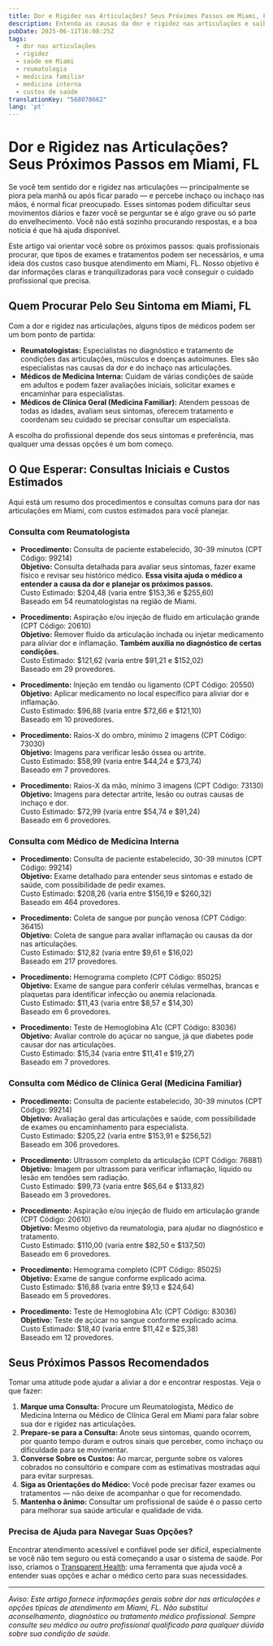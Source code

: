 ```yaml
---
title: Dor e Rigidez nas Articulações? Seus Próximos Passos em Miami, FL  
description: Entenda as causas da dor e rigidez nas articulações e saiba a quem procurar, os custos esperados e como iniciar o tratamento em Miami, FL.  
pubDate: 2025-06-11T16:08:25Z
tags:  
  - dor nas articulações  
  - rigidez  
  - saúde em Miami  
  - reumatologia  
  - medicina familiar  
  - medicina interna  
  - custos de saúde
translationKey: "568078662"
lang: 'pt'
---
```


# Dor e Rigidez nas Articulações? Seus Próximos Passos em Miami, FL

Se você tem sentido dor e rigidez nas articulações — principalmente se piora pela manhã ou após ficar parado — e percebe inchaço ou inchaço nas mãos, é normal ficar preocupado. Esses sintomas podem dificultar seus movimentos diários e fazer você se perguntar se é algo grave ou só parte do envelhecimento. Você não está sozinho procurando respostas, e a boa notícia é que há ajuda disponível.

Este artigo vai orientar você sobre os próximos passos: quais profissionais procurar, que tipos de exames e tratamentos podem ser necessários, e uma ideia dos custos caso busque atendimento em Miami, FL. Nosso objetivo é dar informações claras e tranquilizadoras para você conseguir o cuidado profissional que precisa.

## Quem Procurar Pelo Seu Sintoma em Miami, FL

Com a dor e rigidez nas articulações, alguns tipos de médicos podem ser um bom ponto de partida:

- **Reumatologistas:** Especialistas no diagnóstico e tratamento de condições das articulações, músculos e doenças autoimunes. Eles são especialistas nas causas da dor e do inchaço nas articulações.  
- **Médicos de Medicina Interna:** Cuidam de várias condições de saúde em adultos e podem fazer avaliações iniciais, solicitar exames e encaminhar para especialistas.  
- **Médicos de Clínica Geral (Medicina Familiar):** Atendem pessoas de todas as idades, avaliam seus sintomas, oferecem tratamento e coordenam seu cuidado se precisar consultar um especialista.

A escolha do profissional depende dos seus sintomas e preferência, mas qualquer uma dessas opções é um bom começo.

## O Que Esperar: Consultas Iniciais e Custos Estimados

Aqui está um resumo dos procedimentos e consultas comuns para dor nas articulações em Miami, com custos estimados para você planejar.

### Consulta com Reumatologista

- **Procedimento:** Consulta de paciente estabelecido, 30-39 minutos (CPT Código: 99214)  
  **Objetivo:** Consulta detalhada para avaliar seus sintomas, fazer exame físico e revisar seu histórico médico. **Essa visita ajuda o médico a entender a causa da dor e planejar os próximos passos.**  
  Custo Estimado: $204,48 (varia entre $153,36 e $255,60)  
  Baseado em 54 reumatologistas na região de Miami.

- **Procedimento:** Aspiração e/ou injeção de fluido em articulação grande (CPT Código: 20610)  
  **Objetivo:** Remover fluido da articulação inchada ou injetar medicamento para aliviar dor e inflamação. **Também auxilia no diagnóstico de certas condições.**  
  Custo Estimado: $121,62 (varia entre $91,21 e $152,02)  
  Baseado em 29 provedores.

- **Procedimento:** Injeção em tendão ou ligamento (CPT Código: 20550)  
  **Objetivo:** Aplicar medicamento no local específico para aliviar dor e inflamação.  
  Custo Estimado: $96,88 (varia entre $72,66 e $121,10)  
  Baseado em 10 provedores.

- **Procedimento:** Raios-X do ombro, mínimo 2 imagens (CPT Código: 73030)  
  **Objetivo:** Imagens para verificar lesão óssea ou artrite.  
  Custo Estimado: $58,99 (varia entre $44,24 e $73,74)  
  Baseado em 7 provedores.

- **Procedimento:** Raios-X da mão, mínimo 3 imagens (CPT Código: 73130)  
  **Objetivo:** Imagens para detectar artrite, lesão ou outras causas de inchaço e dor.  
  Custo Estimado: $72,99 (varia entre $54,74 e $91,24)  
  Baseado em 6 provedores.

### Consulta com Médico de Medicina Interna

- **Procedimento:** Consulta de paciente estabelecido, 30-39 minutos (CPT Código: 99214)  
  **Objetivo:** Exame detalhado para entender seus sintomas e estado de saúde, com possibilidade de pedir exames.  
  Custo Estimado: $208,26 (varia entre $156,19 e $260,32)  
  Baseado em 464 provedores.

- **Procedimento:** Coleta de sangue por punção venosa (CPT Código: 36415)  
  **Objetivo:** Coleta de sangue para avaliar inflamação ou causas da dor nas articulações.  
  Custo Estimado: $12,82 (varia entre $9,61 e $16,02)  
  Baseado em 217 provedores.

- **Procedimento:** Hemograma completo (CPT Código: 85025)  
  **Objetivo:** Exame de sangue para conferir células vermelhas, brancas e plaquetas para identificar infecção ou anemia relacionada.  
  Custo Estimado: $11,43 (varia entre $8,57 e $14,30)  
  Baseado em 6 provedores.

- **Procedimento:** Teste de Hemoglobina A1c (CPT Código: 83036)  
  **Objetivo:** Avaliar controle do açúcar no sangue, já que diabetes pode causar dor nas articulações.  
  Custo Estimado: $15,34 (varia entre $11,41 e $19,27)  
  Baseado em 7 provedores.

### Consulta com Médico de Clínica Geral (Medicina Familiar)

- **Procedimento:** Consulta de paciente estabelecido, 30-39 minutos (CPT Código: 99214)  
  **Objetivo:** Avaliação geral das articulações e saúde, com possibilidade de exames ou encaminhamento para especialista.  
  Custo Estimado: $205,22 (varia entre $153,91 e $256,52)  
  Baseado em 306 provedores.

- **Procedimento:** Ultrassom completo da articulação (CPT Código: 76881)  
  **Objetivo:** Imagem por ultrassom para verificar inflamação, líquido ou lesão em tendões sem radiação.  
  Custo Estimado: $99,73 (varia entre $65,64 e $133,82)  
  Baseado em 3 provedores.

- **Procedimento:** Aspiração e/ou injeção de fluido em articulação grande (CPT Código: 20610)  
  **Objetivo:** Mesmo objetivo da reumatologia, para ajudar no diagnóstico e tratamento.  
  Custo Estimado: $110,00 (varia entre $82,50 e $137,50)  
  Baseado em 6 provedores.

- **Procedimento:** Hemograma completo (CPT Código: 85025)  
  **Objetivo:** Exame de sangue conforme explicado acima.  
  Custo Estimado: $16,88 (varia entre $9,13 e $24,64)  
  Baseado em 5 provedores.

- **Procedimento:** Teste de Hemoglobina A1c (CPT Código: 83036)  
  **Objetivo:** Teste de açúcar no sangue conforme explicado acima.  
  Custo Estimado: $18,40 (varia entre $11,42 e $25,38)  
  Baseado em 12 provedores.

## Seus Próximos Passos Recomendados

Tomar uma atitude pode ajudar a aliviar a dor e encontrar respostas. Veja o que fazer:

1. **Marque uma Consulta:** Procure um Reumatologista, Médico de Medicina Interna ou Médico de Clínica Geral em Miami para falar sobre sua dor e rigidez nas articulações.  
2. **Prepare-se para a Consulta:** Anote seus sintomas, quando ocorrem, por quanto tempo duram e outros sinais que perceber, como inchaço ou dificuldade para se movimentar.  
3. **Converse Sobre os Custos:** Ao marcar, pergunte sobre os valores cobrados no consultório e compare com as estimativas mostradas aqui para evitar surpresas.  
4. **Siga as Orientações do Médico:** Você pode precisar fazer exames ou tratamentos — não deixe de acompanhar o que for recomendado.  
5. **Mantenha o ânimo:** Consultar um profissional de saúde é o passo certo para melhorar sua saúde articular e qualidade de vida.

### Precisa de Ajuda para Navegar Suas Opções?

Encontrar atendimento acessível e confiável pode ser difícil, especialmente se você não tem seguro ou está começando a usar o sistema de saúde. Por isso, criamos o [Transparent Health](https://transparenthealth.ai): uma ferramenta que ajuda você a entender suas opções e achar o médico certo para suas necessidades.

---

*Aviso: Este artigo fornece informações gerais sobre dor nas articulações e opções típicas de atendimento em Miami, FL. Não substitui aconselhamento, diagnóstico ou tratamento médico profissional. Sempre consulte seu médico ou outro profissional qualificado para qualquer dúvida sobre sua condição de saúde.*